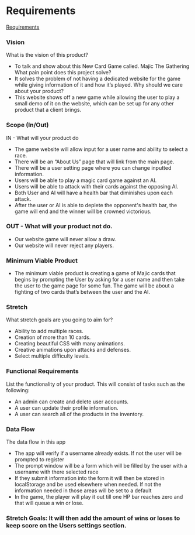 # Requirements

[Requirements](https://docs.google.com/document/d/1oA0M9Trh1FESKXRz0FIhpi67ZXMgSlqGjchlRxr6EqY/edit#)

### Vision

What is the vision of this product?
- To talk and show about this New Card Game called. Majic The Gathering
What pain point does this project solve?
- It solves the problem of not having a dedicated website for the game while giving information of it and how it’s played.
Why should we care about your product?
- This website shows off a new game while allowing the user to play a small demo of it on the website, which can be set up for any other product that a client brings.

### Scope (In/Out)

IN - What will your product do
- The game website will allow input for a user name and ability to select a race.
- There will be an “About Us” page that will link from the main page.
- There will be a user setting page where you can change inputted information.
- Users will be able to play a magic card game against an AI.
- Users will be able to attack with their cards against the opposing AI.
- Both User and AI will have a health bar that diminishes upon each attack.
- After the user or AI is able to deplete the opponent's health bar, the game will end and the winner will be crowned victorious.

### OUT - What will your product not do.

- Our website game will never allow a draw.
- Our website will never reject any players.

### Minimum Viable Product 

- The minimum viable product is creating a game of Majic cards that begins by prompting the
User by asking for a user name and then take the user to the game page for some fun.
The game will be about a fighting of two cards that’s between the user and the AI. 



### Stretch

What stretch goals are you going to aim for?
- Ability to add multiple races.
- Creation of more than 10 cards.
- Creating beautiful CSS with many animations.
- Creative animations upon attacks and defenses.
- Select multiple difficulty levels.

### Functional Requirements

List the functionality of your product. This will consist of tasks such as the following:
- An admin can create and delete user accounts.
- A user can update their profile information.
- A user can search all of the products in the inventory.

### Data Flow


The data flow in this app 

- The app will verify if a username already exists. If not the user will be prompted to register
- The prompt window will be a form which will be filled by the user with a username with there selected race
- If they submit information into the form it will then be stored in localStorage and be used elsewhere when needed. If not the information needed in those areas will be set to a default
- In the game, the player will play it out till one HP bar reaches zero and that will queue a win or lose. 

### Stretch Goals: It will then add the amount of wins or loses to keep score on the Users settings section.



